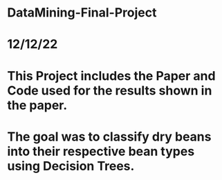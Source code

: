 # DataMining-Final-Project
# 12/12/22
#
# This Project includes the Paper and Code used for the results shown in the paper.
# The goal was to classify dry beans into their respective bean types using Decision Trees.
